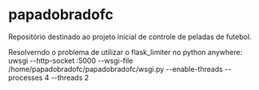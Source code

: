 # papadobradofc
Repositório destinado ao projeto inicial de controle de peladas de futebol.


Resolverndo o problema de utilizar o flask_limiter no python anywhere:
uwsgi --http-socket :5000 --wsgi-file /home/papadobradofc/papadobradofc/wsgi.py --enable-threads --processes 4 --threads 2